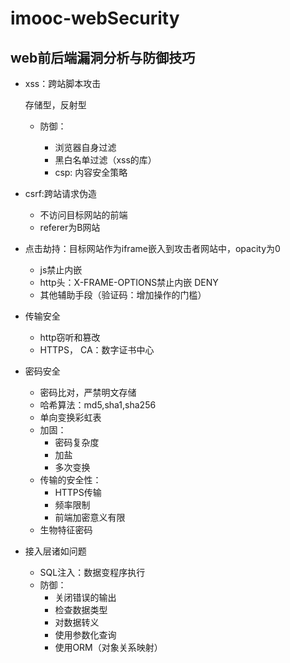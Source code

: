 # imooc-webSecurity

## web前后端漏洞分析与防御技巧

* xss：跨站脚本攻击

    存储型，反射型

    * 防御：

        * 浏览器自身过滤
        * 黑白名单过滤（xss的库）
        * csp: 内容安全策略

* csrf:跨站请求伪造

    * 不访问目标网站的前端
    * referer为B网站

* 点击劫持：目标网站作为iframe嵌入到攻击者网站中，opacity为0
    
    * js禁止内嵌
    * http头：X-FRAME-OPTIONS禁止内嵌 DENY
    * 其他辅助手段（验证码：增加操作的门槛）

* 传输安全
    * http窃听和篡改
    * HTTPS， CA：数字证书中心

* 密码安全
    * 密码比对，严禁明文存储
    * 哈希算法：md5,sha1,sha256
    * 单向变换彩虹表
    * 加固：
        * 密码复杂度
        * 加盐
        * 多次变换
    * 传输的安全性：
        * HTTPS传输
        * 频率限制
        * 前端加密意义有限
    * 生物特征密码

* 接入层诸如问题
    * SQL注入：数据变程序执行
    * 防御：
        * 关闭错误的输出
        * 检查数据类型
        * 对数据转义
        * 使用参数化查询
        * 使用ORM（对象关系映射）
